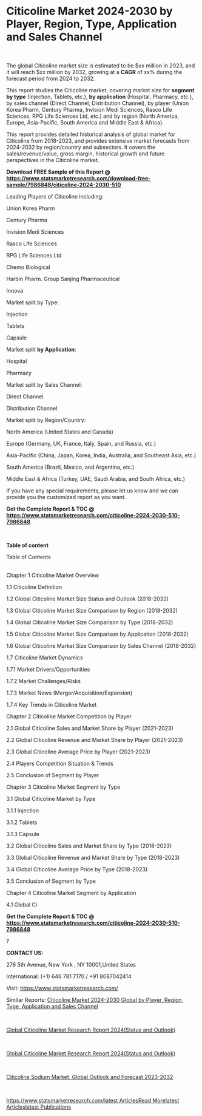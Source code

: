 <h1>Citicoline Market 2024-2030 by Player, Region, Type, Application and Sales Channel</h1><br/><p>The global Citicoline market size is estimated to be $xx million in 2023, and it will reach $xx million by 2032, growing at a <strong>CAGR</strong> of xx% during the forecast period from 2024 to 2032.</p>
 
 
 
 <p>This report studies the Citicoline market, covering market size for <strong>segment by type</strong> (Injection, Tablets, etc.), <strong>by application</strong> (Hospital, Pharmacy, etc.), by sales channel (Direct Channel, Distribution Channel), by player (Union Korea Pharm, Century Pharma, Invision Medi Sciences, Rasco Life Sciences, RPG Life Sciences Ltd, etc.) and by region (North America, Europe, Asia-Pacific, South America and Middle East & Africa).</p>
 
 
 
 <p>This report provides detailed historical analysis of global market for Citicoline from 2018-2023, and provides extensive market forecasts from 2024-2032 by region/country and subsectors. It covers the sales/revenue/value, gross margin, historical growth and future perspectives in the Citicoline market.</p>
 
 
 
 <p><strong>Download FREE Sample of this Report @ <a href="https://www.statsmarketresearch.com/download-free-sample/7986848/citicoline-2024-2030-510">https://www.statsmarketresearch.com/download-free-sample/7986848/citicoline-2024-2030-510</a></strong></p>
 
 
 
 <p>Leading Players of Citicoline including:</p>
 
 
 
 <p>Union Korea Pharm</p>
 
 
 
 <p>Century Pharma</p>
 
 
 
 <p>Invision Medi Sciences</p>
 
 
 
 <p>Rasco Life Sciences</p>
 
 
 
 <p>RPG Life Sciences Ltd</p>
 
 
 
 <p>Chemo Biological</p>
 
 
 
 <p>Harbin Pharm. Group Sanjing Pharmaceutical</p>
 
 
 
 <p>Innova</p>
 
 
 
 <p>Market split by Type:</p>
 
 
 
 <p>Injection</p>
 
 
 
 <p>Tablets</p>
 
 
 
 <p>Capsule</p>
 
 
 
 <p>Market split <strong>by Application</strong>:</p>
 
 
 
 <p>Hospital</p>
 
 
 
 <p>Pharmacy</p>
 
 
 
 <p>Market split by Sales Channel:</p>
 
 
 
 <p>Direct Channel</p>
 
 
 
 <p>Distribution Channel</p>
 
 
 
 <p>Market split by Region/Country:</p>
 
 
 
 <p>North America (United States and Canada)</p>
 
 
 
 <p>Europe (Germany, UK, France, Italy, Spain, and Russia, etc.)</p>
 
 
 
 <p>Asia-Pacific (China, Japan, Korea, India, Australia, and Southeast Asia, etc.)</p>
 
 
 
 <p>South America (Brazil, Mexico, and Argentina, etc.)</p>
 
 
 
 <p>Middle East & Africa (Turkey, UAE, Saudi Arabia, and South Africa, etc.)</p>
 
 
 
 <p>If you have any special requirements, please let us know and we can provide you the customized report as you want.</p>
 
 
 
 <div><b>Get the Complete Report & TOC @ <a href="https://www.statsmarketresearch.com/citicoline-2024-2030-510-7986848">https://www.statsmarketresearch.com/citicoline-2024-2030-510-7986848</a></b></div>
 
 
 
 <p><br />
 
 <b>Table of content</b></p>
 
 
 
 <p>Table of Contents<br />
 
 <br />
 
 Chapter 1 Citicoline Market Overview<br />
 
 1.1 Citicoline Definition<br />
 
 1.2 Global Citicoline Market Size Status and Outlook (2018-2032)<br />
 
 1.3 Global Citicoline Market Size Comparison by Region (2018-2032)<br />
 
 1.4 Global Citicoline Market Size Comparison by Type (2018-2032)<br />
 
 1.5 Global Citicoline Market Size Comparison by Application (2018-2032)<br />
 
 1.6 Global Citicoline Market Size Comparison by Sales Channel (2018-2032)<br />
 
 1.7 Citicoline Market Dynamics<br />
 
 1.7.1 Market Drivers/Opportunities<br />
 
 1.7.2 Market Challenges/Risks<br />
 
 1.7.3 Market News (Merger/Acquisition/Expansion)<br />
 
 1.7.4 Key Trends in Citicoline Market<br />
 
 Chapter 2 Citicoline Market Competition by Player<br />
 
 2.1 Global Citicoline Sales and Market Share by Player (2021-2023)<br />
 
 2.2 Global Citicoline Revenue and Market Share by Player (2021-2023)<br />
 
 2.3 Global Citicoline Average Price by Player (2021-2023)<br />
 
 2.4 Players Competition Situation & Trends<br />
 
 2.5 Conclusion of Segment by Player<br />
 
 Chapter 3 Citicoline Market Segment by Type<br />
 
 3.1 Global Citicoline Market by Type<br />
 
 3.1.1 Injection<br />
 
 3.1.2 Tablets<br />
 
 3.1.3 Capsule<br />
 
 3.2 Global Citicoline Sales and Market Share by Type (2018-2023)<br />
 
 3.3 Global Citicoline Revenue and Market Share by Type (2018-2023)<br />
 
 3.4 Global Citicoline Average Price by Type (2018-2023)<br />
 
 3.5 Conclusion of Segment by Type<br />
 
 Chapter 4 Citicoline Market Segment by Application<br />
 
 4.1 Global Ci</p>
 
 
 
 <div><b>Get the Complete Report & TOC @ <a href="https://www.statsmarketresearch.com/citicoline-2024-2030-510-7986848">https://www.statsmarketresearch.com/citicoline-2024-2030-510-7986848</a></b></div>
 
 
 
 <p>? </p>
 
 
 
 <p><b>CONTACT US:</b><br />
 
 276 5th Avenue, New York , NY 10001,United States<br />
 
 International: (+1) 646 781 7170 / +91 8087042414<br />
 
 Visit: <a href="https://www.statsmarketresearch.com/">https://www.statsmarketresearch.com/</a><br />
 
 Similar Reports: <a href="https://www.statsmarketresearch.com/citicoline-2024-2030-510-7986848">Citicoline Market 2024-2030 Global by Player, Region, Type, Application and Sales Channel</a><br />
 
 <br />
 
 <a href="https://www.statsmarketresearch.com/citicoline-2024-2030-510-7986848">Global Citicoline Market Research Report 2024(Status and Outlook)</a><br />
 
 <br />
 
 <a href="https://www.statsmarketresearch.com/citicoline-2024-2030-510-7986848">Global Citicoline Market Research Report 2024(Status and Outlook)</a><br />
 
 <br />
 
 <a href="https://www.statsmarketresearch.com/citicoline-2024-2030-510-7986848">Citicoline Sodium Market, Global Outlook and Forecast 2023-2032</a><br />
 
 <br />
 
 <a href="https://gyeongbokgung.com">https://www.statsmarketresearch.com/</a><a href="https://hallyeomaritime.com">latest Articles</a><a href="https://jingwansa.com">Read More</a><a href="https://nguoiviet.jp/">latest Articles</a><a href="https://www.intelmarketresearch.com/">latest Publications</a></p>